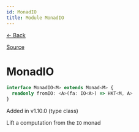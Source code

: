 ```yaml
---
id: MonadIO
title: Module MonadIO
---
```


[← Back](.)

[Source](https://github.com/gcanti/fp-ts/blob/master/src/MonadIO.ts)

# MonadIO

```ts
interface MonadIO<M> extends Monad<M> {
  readonly fromIO: <A>(fa: IO<A>) => HKT<M, A>
}
```

Added in v1.10.0 (type class)

Lift a computation from the `IO` monad
